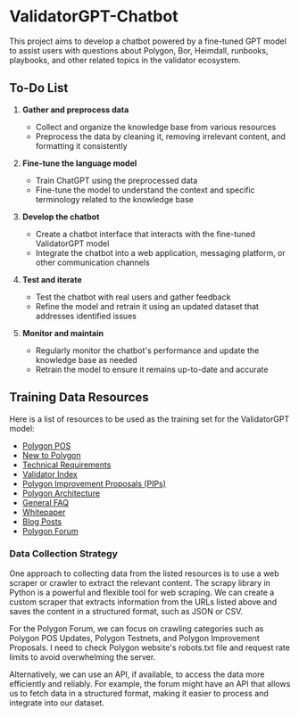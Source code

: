 # ValidatorGPT-Chatbot

This project aims to develop a chatbot powered by a fine-tuned GPT model to assist users with questions about Polygon, Bor, Heimdall, runbooks, playbooks, and other related topics in the validator ecosystem.

## To-Do List

1. **Gather and preprocess data**
   - Collect and organize the knowledge base from various resources
   - Preprocess the data by cleaning it, removing irrelevant content, and formatting it consistently

2. **Fine-tune the language model**
   - Train ChatGPT using the preprocessed data
   - Fine-tune the model to understand the context and specific terminology related to the knowledge base

3. **Develop the chatbot**
   - Create a chatbot interface that interacts with the fine-tuned ValidatorGPT model
   - Integrate the chatbot into a web application, messaging platform, or other communication channels

4. **Test and iterate**
   - Test the chatbot with real users and gather feedback
   - Refine the model and retrain it using an updated dataset that addresses identified issues

5. **Monitor and maintain**
   - Regularly monitor the chatbot's performance and update the knowledge base as needed
   - Retrain the model to ensure it remains up-to-date and accurate

## Training Data Resources

Here is a list of resources to be used as the training set for the ValidatorGPT model:

- [Polygon POS](https://polygon.technology/polygon-pos)
- [New to Polygon](https://wiki.polygon.technology/docs/home/new-to-polygon/)
- [Technical Requirements](https://wiki.polygon.technology/docs/operate/technical-requirements)
- [Validator Index](https://wiki.polygon.technology/docs/maintain/validate/validator-index/)
- [Polygon Improvement Proposals (PIPs)](https://wiki.polygon.technology/docs/maintain/govern/pips/)
- [Polygon Architecture](https://wiki.polygon.technology/docs/pos/polygon-architecture/)
- [General FAQ](https://wiki.polygon.technology/docs/faq/general-faq/)
- [Whitepaper](https://github.com/maticnetwork/whitepaper/)
- [Blog Posts](https://polygon.technology/blog/)
- [Polygon Forum](https://forum.polygon.technology/)

### Data Collection Strategy

One approach to collecting data from the listed resources is to use a web scraper or crawler to extract the relevant content. The scrapy library in Python is a powerful and flexible tool for web scraping. We can create a custom scraper that extracts information from the URLs listed above and saves the content in a structured format, such as JSON or CSV.

For the Polygon Forum, we can focus on crawling categories such as Polygon POS Updates, Polygon Testnets, and Polygon Improvement Proposals. I need to check Polygon website's robots.txt file and request rate limits to avoid overwhelming the server.

Alternatively, we can use an API, if available, to access the data more efficiently and reliably. For example, the forum might have an API that allows us to fetch data in a structured format, making it easier to process and integrate into our dataset.
